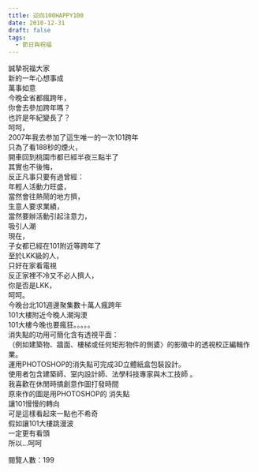 ```yaml
---
title: 迎向100HAPPY100
date: 2010-12-31
draft: false
tags:
  - 節日與祝福
---
```

誠摯祝福大家  
新的一年心想事成  
萬事如意  
今晚全省都瘋跨年，  
你會去參加跨年嗎？  
也許是年紀變長了？  
呵呵，  
2007年我去参加了這生唯一的一次101跨年  
只為了看188秒的煙火，  
開車回到桃園市都已經半夜三點半了  
其實也不後悔，  
反正凡事只要有過曾經：  
年輕人活動力旺盛，  
當然會往熱鬧的地方擠，  
生意人要求業績，  
當然要辦活動引起注意力，  
吸引人潮  
現在，  
子女都已經在101附近等跨年了  
至於LKK級的人，  
只好在家看電視  
反正家裡不冷又不必人擠人，  
你是否是LKK，  
呵呵。  
今晚台北101週邊聚集數十萬人瘋跨年  
101大樓附近今晚人潮洶浭  
101大樓今晚也要瘋狂。。。。。  
消失點的功用可簡化含有透視平面：  
（例如建築物、牆面、樓梯或任何矩形物件的側婆〉的影徽中的透視校正編輯作業。  
運用PHOTOSHOP的消失點可完成3D立體紙盒包裝設計。  
使用者包含建築師、室内設計師、法學科技專家與木工技師 。  
我喜歡在休閒時搞創意作圖打發時間  
原來作的圖是用PHOTOSHOP的 消失點  
讓101慢慢的轉向  
可是這樣看起來一點也不希奇  
假如讓101大樓跳漫波  
一定更有看頭  
所以…呵呵  

閱覽人數：199